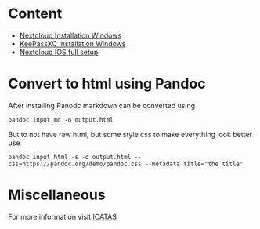 # Content
- [Nextcloud Installation Windows](missing)
- [KeePassXC Installation Windows](keepass.md)
- [Nextcloud IOS full setup](nextcloud-ios.md)

# Convert to html using Pandoc
After installing Panodc markdown can be converted using
```
pandoc input.md -o output.html
```
But to not have raw html, but some style css to make everything look better use
```
pandoc input.html -s -o output.html --css=https://pandoc.org/demo/pandoc.css --metadata title="the title"
```

# Miscellaneous 
For more information visit [ICATAS](https://www.icatas.eu)